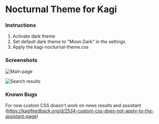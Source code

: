# Nocturnal Theme for Kagi

### Instructions
1. Activate dark theme
2. Set default dark theme to "Moon Dark" in the settings
3. Apply the kagi-nocturnal-theme.css

### Screenshots

![Main page](https://i.imgur.com/BjA6uze.png)


![Search results](https://i.imgur.com/k2J7Cm5.png)

### Known Bugs

For now custom CSS doesn't work on news results and assistant (https://kagifeedback.org/d/2534-custom-css-does-not-apply-to-the-assistant-page)
